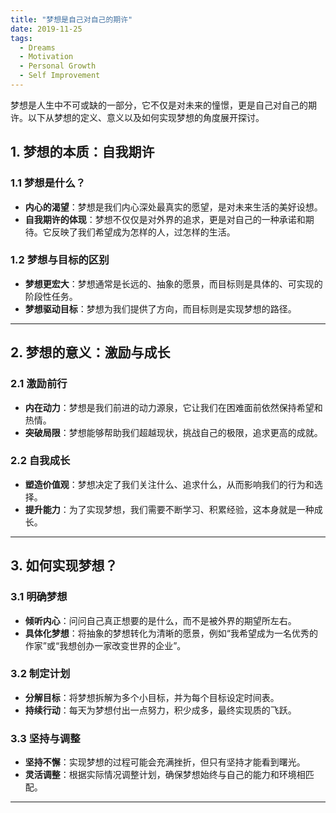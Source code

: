 ```yaml
---
title: "梦想是自己对自己的期许"
date: 2019-11-25
tags:
  - Dreams
  - Motivation
  - Personal Growth
  - Self Improvement
---
```


梦想是人生中不可或缺的一部分，它不仅是对未来的憧憬，更是自己对自己的期许。以下从梦想的定义、意义以及如何实现梦想的角度展开探讨。

## 1. 梦想的本质：自我期许

### 1.1 梦想是什么？

- **内心的渴望**：梦想是我们内心深处最真实的愿望，是对未来生活的美好设想。
- **自我期许的体现**：梦想不仅仅是对外界的追求，更是对自己的一种承诺和期待。它反映了我们希望成为怎样的人，过怎样的生活。

### 1.2 梦想与目标的区别

- **梦想更宏大**：梦想通常是长远的、抽象的愿景，而目标则是具体的、可实现的阶段性任务。
- **梦想驱动目标**：梦想为我们提供了方向，而目标则是实现梦想的路径。

---

## 2. 梦想的意义：激励与成长

### 2.1 激励前行

- **内在动力**：梦想是我们前进的动力源泉，它让我们在困难面前依然保持希望和热情。
- **突破局限**：梦想能够帮助我们超越现状，挑战自己的极限，追求更高的成就。

### 2.2 自我成长

- **塑造价值观**：梦想决定了我们关注什么、追求什么，从而影响我们的行为和选择。
- **提升能力**：为了实现梦想，我们需要不断学习、积累经验，这本身就是一种成长。

---

## 3. 如何实现梦想？

### 3.1 明确梦想

- **倾听内心**：问问自己真正想要的是什么，而不是被外界的期望所左右。
- **具体化梦想**：将抽象的梦想转化为清晰的愿景，例如“我希望成为一名优秀的作家”或“我想创办一家改变世界的企业”。

### 3.2 制定计划

- **分解目标**：将梦想拆解为多个小目标，并为每个目标设定时间表。
- **持续行动**：每天为梦想付出一点努力，积少成多，最终实现质的飞跃。

### 3.3 坚持与调整

- **坚持不懈**：实现梦想的过程可能会充满挫折，但只有坚持才能看到曙光。
- **灵活调整**：根据实际情况调整计划，确保梦想始终与自己的能力和环境相匹配。

---
